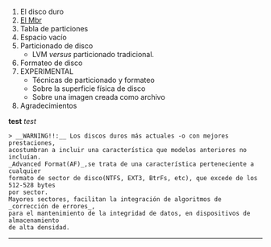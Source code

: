 

1. El disco duro  
2. [El Mbr][1]  
2. Tabla de particiones  
2. Espacio vacío  
3. Particionado de disco  
	- LVM _versus_ particionado tradicional.
4. Formateo de disco  
5. EXPERIMENTAL  
	- Técnicas de particionado y formateo  
    - Sobre la superficie física de disco  
    - Sobre una imagen creada como archivo  
  6. Agradecimientos  


  __test__ _test_



	> __WARNING!!:__ Los discos duros más actuales -o con mejores prestaciones,  
	acostumbran a incluir una característica que modelos anteriores no incluían.
	_Advanced Format(AF)_,se trata de una característica perteneciente a cualquier
	formato de sector de disco(NTFS, EXT3, BtrFs, etc), que excede de los 512-528 bytes
	por sector.  
	Mayores sectores, facilitan la integración de algoritmos de _corrección de errores_,
	para el mantenimiento de la integridad de datos, en dispositivos de almacenamiento
	de alta densidad.


---
[1]:[mbr.md]

